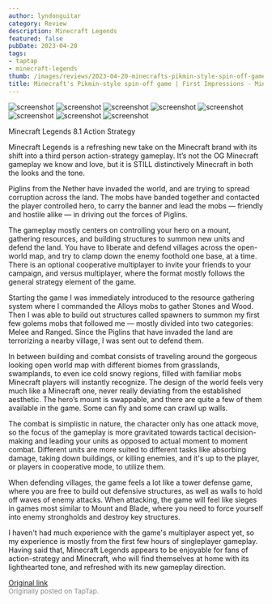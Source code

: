 ```yaml
---
author: lyndonguitar
category: Review
description: Minecraft Legends
featured: false
pubDate: 2023-04-20
tags:
- taptap
- minecraft-legends
thumb: /images/reviews/2023-04-20-minecrafts-pikmin-style-spin-off-game--first-impressions---minecraft-legends-0.avif
title: Minecraft's Pikmin-style spin-off game | First Impressions - Minecraft Legends
---
```


<div class="gallery">
  <img src="/images/reviews/2023-04-20-minecrafts-pikmin-style-spin-off-game--first-impressions---minecraft-legends-0.avif" alt="screenshot" />
  <img src="/images/reviews/2023-04-20-minecrafts-pikmin-style-spin-off-game--first-impressions---minecraft-legends-1.avif" alt="screenshot" />
  <img src="/images/reviews/2023-04-20-minecrafts-pikmin-style-spin-off-game--first-impressions---minecraft-legends-2.avif" alt="screenshot" />
  <img src="/images/reviews/2023-04-20-minecrafts-pikmin-style-spin-off-game--first-impressions---minecraft-legends-3.avif" alt="screenshot" />
  <img src="/images/reviews/2023-04-20-minecrafts-pikmin-style-spin-off-game--first-impressions---minecraft-legends-4.avif" alt="screenshot" />
  <img src="/images/reviews/2023-04-20-minecrafts-pikmin-style-spin-off-game--first-impressions---minecraft-legends-5.avif" alt="screenshot" />
  <img src="/images/reviews/2023-04-20-minecrafts-pikmin-style-spin-off-game--first-impressions---minecraft-legends-6.avif" alt="screenshot" />
  <img src="/images/reviews/2023-04-20-minecrafts-pikmin-style-spin-off-game--first-impressions---minecraft-legends-7.avif" alt="screenshot" />
</div>

Minecraft Legends
8.1
Action
Strategy

Minecraft Legends is a refreshing new take on the Minecraft brand with its shift into a third person action-strategy gameplay. It’s not the OG Minecraft gameplay we know and love, but it is STILL distinctively Minecraft in both the looks and the tone.

Piglins from the Nether have invaded the world, and are trying to spread corruption across the land. The mobs have banded together and contacted the player controlled hero, to carry the banner and lead the mobs — friendly and hostile alike — in driving out the forces of Piglins.

The gameplay mostly centers on controlling your hero on a mount, gathering resources, and building structures to summon new units and defend the land. You have to liberate and defend villages across the open-world map, and try to clamp down the enemy foothold one base, at a time. There is an optional cooperative multiplayer to invite your friends to your campaign, and versus multiplayer, where the format mostly follows the general strategy element of the game.

Starting the game I was immediately introduced to the resource gathering system where I commanded the Alloys mobs to gather Stones and Wood. Then I was able to build out structures called spawners to summon my first few golems mobs that followed me — mostly divided into two categories: Melee and Ranged. Since the Piglins that have invaded the land are terrorizing a nearby village, I was sent out to defend them.

In between building and combat consists of traveling around the gorgeous looking open world map with different biomes from grasslands, swamplands, to even ice cold snowy regions, filled with familiar mobs Minecraft players will instantly recognize. The design of the world feels very much like a Minecraft one, never really deviating from the established aesthetic. The hero’s mount is swappable, and there are quite a few of them available in the game. Some can fly and some can crawl up walls.

The combat is simplistic in nature, the character only has one attack move, so the focus of the gameplay is more gravitated towards tactical decision-making and leading your units as opposed to actual moment to moment combat. Different units are more suited to different tasks like absorbing damage, taking down buildings, or killing enemies, and it's up to the player, or players in cooperative mode, to utilize them.

When defending villages, the game feels a lot like a tower defense game, where you are free to build out defensive structures, as well as walls to hold off waves of enemy attacks. When attacking, the game will feel like sieges in games most similar to Mount and Blade, where you need to force yourself into enemy strongholds and destroy key structures.

I haven't had much experience with the game's multiplayer aspect yet, so my experience is mostly from the first few hours of singleplayer gameplay. Having said that, Minecraft Legends appears to be enjoyable for fans of action-strategy and Minecraft, who will find themselves at home with its lighthearted tone, and refreshed with its new gameplay direction.

[Original link](https://www.taptap.io/post/5183518)<br><span style="font-size: 0.95em; color: #888;">Originally posted on TapTap.</span>